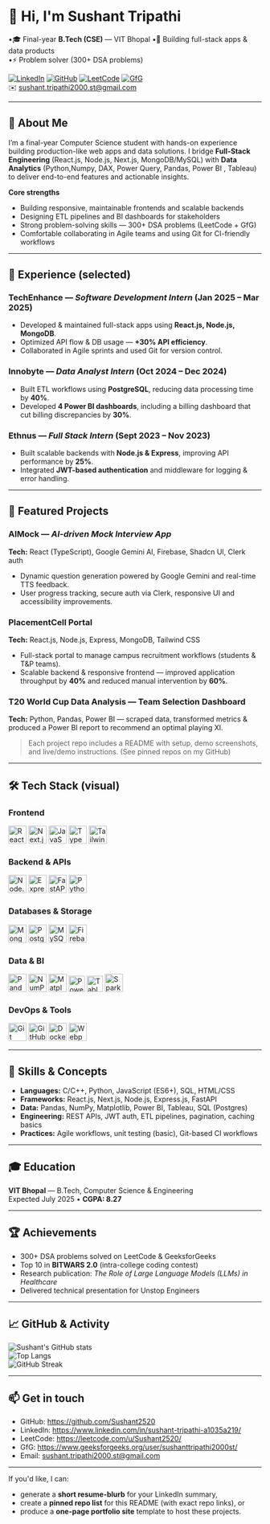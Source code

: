 # 👋 Hi, I'm Sushant Tripathi

•🎓 Final-year **B.Tech (CSE)** — VIT Bhopal 
•🔭 Building full-stack apps & data products  
•⚡ Problem solver (300+ DSA problems)

[![LinkedIn](https://img.shields.io/badge/LinkedIn-0A66C2?style=for-the-badge&logo=linkedin&logoColor=white)](https://www.linkedin.com/in/sushant-tripathi-a1035a219/) 
[![GitHub](https://img.shields.io/badge/GitHub-181717?style=for-the-badge&logo=github&logoColor=white)](https://github.com/Sushant2520) 
[![LeetCode](https://img.shields.io/badge/LeetCode-FFA116?style=for-the-badge&logo=leetcode&logoColor=white)](https://leetcode.com/u/Sushant2520/) 
[![GfG](https://img.shields.io/badge/GeeksforGeeks-2F8D46?style=for-the-badge&logo=geeksforgeeks&logoColor=white)](https://www.geeksforgeeks.org/user/sushanttripathi2000st/)  
✉️  [sushant.tripathi2000.st@gmail.com](mailto:sushant.tripathi2000.st@gmail.com)  

---

## 🚀 About Me
I’m a final-year Computer Science student with hands-on experience building production-like web apps and data solutions. I bridge **Full-Stack Engineering** (React.js, Node.js, Next.js, MongoDB/MySQL) with **Data Analytics** (Python,Numpy, DAX, Power Query, Pandas, Power BI , Tableau) to deliver end-to-end features and actionable insights.

**Core strengths**
- Building responsive, maintainable frontends and scalable backends  
- Designing ETL pipelines and BI dashboards for stakeholders  
- Strong problem-solving skills — 300+ DSA problems (LeetCode + GfG)  
- Comfortable collaborating in Agile teams and using Git for CI-friendly workflows

---

## 💼 Experience (selected)
### TechEnhance — *Software Development Intern* (Jan 2025 – Mar 2025)  
- Developed & maintained full-stack apps using **React.js, Node.js, MongoDB**.  
- Optimized API flow & DB usage — **+30% API efficiency**.  
- Collaborated in Agile sprints and used Git for version control.

### Innobyte  — *Data Analyst Intern* (Oct 2024 – Dec 2024)  
- Built ETL workflows using **PostgreSQL**, reducing data processing time by **40%**.  
- Developed **4 Power BI dashboards**, including a billing dashboard that cut billing discrepancies by **30%**.

### Ethnus — *Full Stack Intern* (Sept 2023 – Nov 2023)  
- Built scalable backends with **Node.js & Express**, improving API performance by **25%**.  
- Integrated **JWT-based authentication** and middleware for logging & error handling.

---

## 📂 Featured Projects

### AIMock — *AI-driven Mock Interview App*  
**Tech:** React (TypeScript), Google Gemini AI, Firebase, Shadcn UI, Clerk auth  
- Dynamic question generation powered by Google Gemini and real-time TTS feedback.  
- User progress tracking, secure auth via Clerk, responsive UI and accessibility improvements.

### PlacementCell Portal  
**Tech:** React.js, Node.js, Express, MongoDB, Tailwind CSS  
- Full-stack portal to manage campus recruitment workflows (students & T&P teams).  
- Scalable backend & responsive frontend — improved application throughput by **40%** and reduced manual intervention by **60%**.

### T20 World Cup Data Analysis — Team Selection Dashboard  
**Tech:** Python, Pandas, Power BI — scraped data, transformed metrics & produced a Power BI report to recommend an optimal playing XI.

> Each project repo includes a README with setup, demo screenshots, and live/demo instructions. (See pinned repos on my GitHub)

---

## 🛠️ Tech Stack (visual)

### Frontend
<p align="left">
  <img src="https://cdn.jsdelivr.net/gh/devicons/devicon/icons/react/react-original.svg" width="36" height="36" alt="React" />
  <img src="https://cdn.jsdelivr.net/gh/devicons/devicon/icons/nextjs/nextjs-original.svg" width="36" height="36" alt="Next.js" />
  <img src="https://cdn.jsdelivr.net/gh/devicons/devicon/icons/javascript/javascript-original.svg" width="36" height="36" alt="JavaScript" />
  <img src="https://cdn.jsdelivr.net/gh/devicons/devicon/icons/typescript/typescript-original.svg" width="36" height="36" alt="TypeScript" />
  <img src="https://cdn.jsdelivr.net/gh/devicons/devicon/icons/tailwindcss/tailwindcss-plain.svg" width="36" height="36" alt="Tailwind CSS" />
</p>

### Backend & APIs
<p align="left">
  <img src="https://cdn.jsdelivr.net/gh/devicons/devicon/icons/nodejs/nodejs-original.svg" width="36" height="36" alt="Node.js" />
  <img src="https://cdn.jsdelivr.net/gh/devicons/devicon/icons/express/express-original.svg" width="36" height="36" alt="Express" />
  <img src="https://cdn.jsdelivr.net/gh/devicons/devicon/icons/fastapi/fastapi-original.svg" width="36" height="36" alt="FastAPI" />
  <img src="https://cdn.jsdelivr.net/gh/devicons/devicon/icons/python/python-original.svg" width="36" height="36" alt="Python" />
</p>

### Databases & Storage
<p align="left">
  <img src="https://cdn.jsdelivr.net/gh/devicons/devicon/icons/mongodb/mongodb-original.svg" width="36" height="36" alt="MongoDB" />
  <img src="https://cdn.jsdelivr.net/gh/devicons/devicon/icons/postgresql/postgresql-original.svg" width="36" height="36" alt="Postgres" />
  <img src="https://cdn.jsdelivr.net/gh/devicons/devicon/icons/mysql/mysql-original.svg" width="36" height="36" alt="MySQL" />
  <img src="https://cdn.jsdelivr.net/gh/devicons/devicon/icons/firebase/firebase-plain.svg" width="36" height="36" alt="Firebase" />
</p>

### Data & BI
<p align="left">
  <img src="https://cdn.jsdelivr.net/gh/devicons/devicon/icons/pandas/pandas-original.svg" width="36" height="36" alt="Pandas" />
  <img src="https://cdn.jsdelivr.net/gh/devicons/devicon/icons/numpy/numpy-original.svg" width="36" height="36" alt="NumPy" />
  <img src="https://cdn.jsdelivr.net/gh/devicons/devicon/icons/matplotlib/matplotlib-original.svg" width="36" height="36" alt="Matplotlib" />
  <img src="https://img.shields.io/badge/PowerBI-F2C811?style=for-the-badge&logo=Power%20BI&logoColor=black" height="32" alt="Power BI" />
  <img src="https://img.shields.io/badge/Tableau-E97627?style=for-the-badge&logo=Tableau&logoColor=white" height="32" alt="Tableau" />
  <img src="https://cdn.jsdelivr.net/gh/devicons/devicon/icons/spark/spark-original.svg" width="36" height="36" alt="Spark" />
</p>

### DevOps & Tools
<p align="left">
  <img src="https://cdn.jsdelivr.net/gh/devicons/devicon/icons/git/git-original.svg" width="36" height="36" alt="Git" />
  <img src="https://cdn.jsdelivr.net/gh/devicons/devicon/icons/github/github-original.svg" width="36" height="36" alt="GitHub" />
  <img src="https://cdn.jsdelivr.net/gh/devicons/devicon/icons/docker/docker-original.svg" width="36" height="36" alt="Docker" />
  <img src="https://cdn.jsdelivr.net/gh/devicons/devicon/icons/webpack/webpack-original.svg" width="36" height="36" alt="Webpack" />
</p>

---

## 🔧 Skills & Concepts
- **Languages:** C/C++, Python, JavaScript (ES6+), SQL, HTML/CSS  
- **Frameworks:** React.js, Next.js, Node.js, Express.js, FastAPI  
- **Data:** Pandas, NumPy, Matplotlib, Power BI, Tableau, SQL (Postgres)  
- **Engineering:** REST APIs, JWT auth, ETL pipelines, pagination, caching basics  
- **Practices:** Agile workflows, unit testing (basic), Git-based CI workflows

---

## 🎓 Education
**VIT Bhopal** — B.Tech, Computer Science & Engineering  
Expected July 2025 • **CGPA: 8.27**

---

## 🏆 Achievements
- 300+ DSA problems solved on LeetCode & GeeksforGeeks  
- Top 10 in **BITWARS 2.0** (intra-college coding contest)  
- Research publication: *The Role of Large Language Models (LLMs) in Healthcare*  
- Delivered technical presentation for Unstop Engineers

---

## 📈 GitHub & Activity
![Sushant's GitHub stats](https://github-readme-stats.vercel.app/api?username=Sushant2520&show_icons=true&theme=radical)  
![Top Langs](https://github-readme-stats.vercel.app/api/top-langs/?username=Sushant2520&layout=compact&theme=radical)  
![GitHub Streak](https://github-readme-streak-stats.herokuapp.com/?user=Sushant2520&theme=radical)

---

## 📫 Get in touch
- GitHub: https://github.com/Sushant2520  
- LinkedIn: https://www.linkedin.com/in/sushant-tripathi-a1035a219/  
- LeetCode: https://leetcode.com/u/Sushant2520/  
- GfG: https://www.geeksforgeeks.org/user/sushanttripathi2000st/  
- Email: sushant.tripathi2000.st@gmail.com

---

If you'd like, I can:
- generate a **short resume-blurb** for your LinkedIn summary,  
- create a **pinned repo list** for this README (with exact repo links), or  
- produce a **one-page portfolio site** template to host these projects.  
